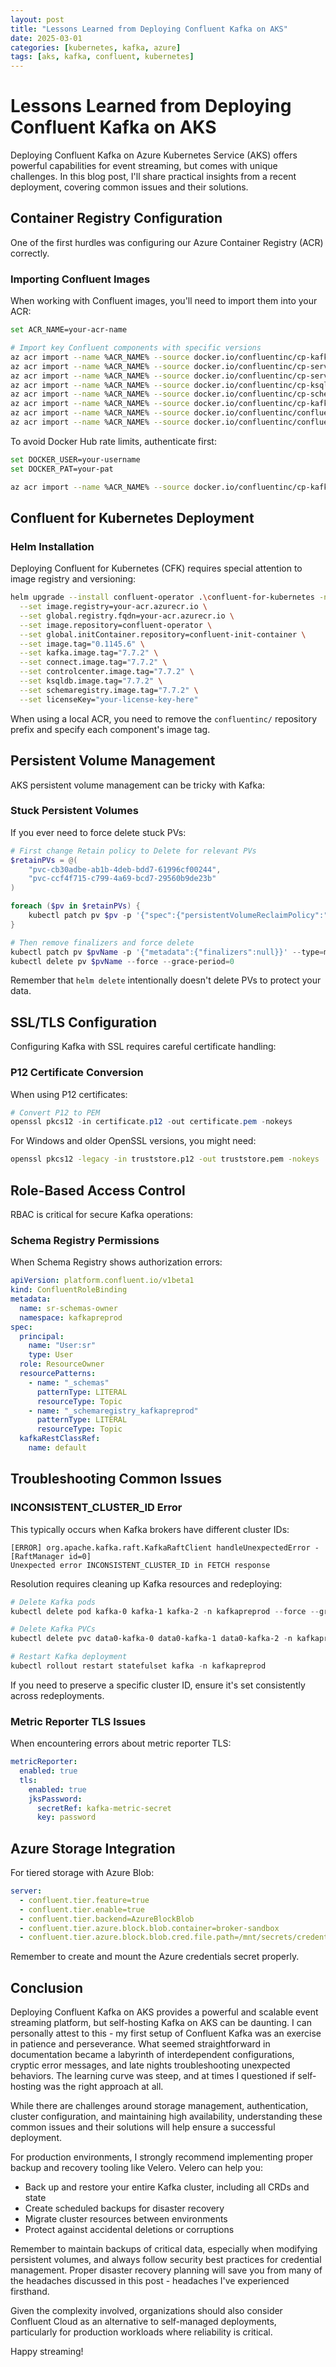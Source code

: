 ```yaml
---
layout: post
title: "Lessons Learned from Deploying Confluent Kafka on AKS"
date: 2025-03-01
categories: [kubernetes, kafka, azure]
tags: [aks, kafka, confluent, kubernetes]
---
```


# Lessons Learned from Deploying Confluent Kafka on AKS

Deploying Confluent Kafka on Azure Kubernetes Service (AKS) offers powerful capabilities for event streaming, but comes with unique challenges. In this blog post, I'll share practical insights from a recent deployment, covering common issues and their solutions.

## Container Registry Configuration

One of the first hurdles was configuring our Azure Container Registry (ACR) correctly.

### Importing Confluent Images

When working with Confluent images, you'll need to import them into your ACR:

```bash
set ACR_NAME=your-acr-name

# Import key Confluent components with specific versions
az acr import --name %ACR_NAME% --source docker.io/confluentinc/cp-kafka --image cp-kafka:7.7.2
az acr import --name %ACR_NAME% --source docker.io/confluentinc/cp-server --image cp-server:7.7.2
az acr import --name %ACR_NAME% --source docker.io/confluentinc/cp-server-connect --image cp-server-connect:7.7.2
az acr import --name %ACR_NAME% --source docker.io/confluentinc/cp-ksqldb-server --image cp-ksqldb-server:7.7.2
az acr import --name %ACR_NAME% --source docker.io/confluentinc/cp-schema-registry --image cp-schema-registry:7.7.2
az acr import --name %ACR_NAME% --source docker.io/confluentinc/cp-kafka-rest --image cp-kafka-rest:7.7.2
az acr import --name %ACR_NAME% --source docker.io/confluentinc/confluent-operator --image confluent-operator:0.1145.6
az acr import --name %ACR_NAME% --source docker.io/confluentinc/confluent-init-container --image confluent-init-container:2.9.4
```

To avoid Docker Hub rate limits, authenticate first:

```bash
set DOCKER_USER=your-username
set DOCKER_PAT=your-pat

az acr import --name %ACR_NAME% --source docker.io/confluentinc/cp-kafka --image cp-kafka:7.7.2 --username %DOCKER_USER% --password %DOCKER_PAT%
```

## Confluent for Kubernetes Deployment

### Helm Installation

Deploying Confluent for Kubernetes (CFK) requires special attention to image registry and versioning:

```bash
helm upgrade --install confluent-operator .\confluent-for-kubernetes -n kafkapreprod \
  --set image.registry=your-acr.azurecr.io \
  --set global.registry.fqdn=your-acr.azurecr.io \
  --set image.repository=confluent-operator \
  --set global.initContainer.repository=confluent-init-container \
  --set image.tag="0.1145.6" \
  --set kafka.image.tag="7.7.2" \
  --set connect.image.tag="7.7.2" \
  --set controlcenter.image.tag="7.7.2" \
  --set ksqldb.image.tag="7.7.2" \
  --set schemaregistry.image.tag="7.7.2" \
  --set licenseKey="your-license-key-here"
```

When using a local ACR, you need to remove the `confluentinc/` repository prefix and specify each component's image tag.

## Persistent Volume Management

AKS persistent volume management can be tricky with Kafka:

### Stuck Persistent Volumes

If you ever need to force delete stuck PVs:

```powershell
# First change Retain policy to Delete for relevant PVs
$retainPVs = @(
    "pvc-cb30adbe-ab1b-4deb-bdd7-61996cf00244",
    "pvc-ccf4f715-c799-4a69-bcd7-29560b9de23b"
)

foreach ($pv in $retainPVs) {
    kubectl patch pv $pv -p '{"spec":{"persistentVolumeReclaimPolicy":"Delete"}}'
}

# Then remove finalizers and force delete
kubectl patch pv $pvName -p '{"metadata":{"finalizers":null}}' --type=merge
kubectl delete pv $pvName --force --grace-period=0
```

Remember that `helm delete` intentionally doesn't delete PVs to protect your data.

## SSL/TLS Configuration

Configuring Kafka with SSL requires careful certificate handling:

### P12 Certificate Conversion

When using P12 certificates:

```powershell
# Convert P12 to PEM
openssl pkcs12 -in certificate.p12 -out certificate.pem -nokeys
```

For Windows and older OpenSSL versions, you might need:

```bash
openssl pkcs12 -legacy -in truststore.p12 -out truststore.pem -nokeys
```

## Role-Based Access Control

RBAC is critical for secure Kafka operations:

### Schema Registry Permissions

When Schema Registry shows authorization errors:

```yaml
apiVersion: platform.confluent.io/v1beta1
kind: ConfluentRoleBinding
metadata:
  name: sr-schemas-owner
  namespace: kafkapreprod
spec:
  principal:
    name: "User:sr"
    type: User
  role: ResourceOwner
  resourcePatterns:
    - name: "_schemas" 
      patternType: LITERAL
      resourceType: Topic
    - name: "_schemaregistry_kafkapreprod"
      patternType: LITERAL
      resourceType: Topic
  kafkaRestClassRef:
    name: default
```

## Troubleshooting Common Issues

### INCONSISTENT_CLUSTER_ID Error

This typically occurs when Kafka brokers have different cluster IDs:

```
[ERROR] org.apache.kafka.raft.KafkaRaftClient handleUnexpectedError - [RaftManager id=0] 
Unexpected error INCONSISTENT_CLUSTER_ID in FETCH response
```

Resolution requires cleaning up Kafka resources and redeploying:

```powershell
# Delete Kafka pods
kubectl delete pod kafka-0 kafka-1 kafka-2 -n kafkapreprod --force --grace-period=0

# Delete Kafka PVCs
kubectl delete pvc data0-kafka-0 data0-kafka-1 data0-kafka-2 -n kafkapreprod --force

# Restart Kafka deployment
kubectl rollout restart statefulset kafka -n kafkapreprod
```

If you need to preserve a specific cluster ID, ensure it's set consistently across redeployments.

### Metric Reporter TLS Issues

When encountering errors about metric reporter TLS:

```yaml
metricReporter:
  enabled: true
  tls:
    enabled: true
    jksPassword:
      secretRef: kafka-metric-secret
      key: password
```

## Azure Storage Integration

For tiered storage with Azure Blob:

```yaml
server:
  - confluent.tier.feature=true
  - confluent.tier.enable=true
  - confluent.tier.backend=AzureBlockBlob
  - confluent.tier.azure.block.blob.container=broker-sandbox
  - confluent.tier.azure.block.blob.cred.file.path=/mnt/secrets/credential/blob-cred.json
```

Remember to create and mount the Azure credentials secret properly.

## Conclusion

Deploying Confluent Kafka on AKS provides a powerful and scalable event streaming platform, but self-hosting Kafka on AKS can be daunting. I can personally attest to this - my first setup of Confluent Kafka was an exercise in patience and perseverance. What seemed straightforward in documentation became a labyrinth of interdependent configurations, cryptic error messages, and late nights troubleshooting unexpected behaviors. The learning curve was steep, and at times I questioned if self-hosting was the right approach at all.

While there are challenges around storage management, authentication, cluster configuration, and maintaining high availability, understanding these common issues and their solutions will help ensure a successful deployment.

For production environments, I strongly recommend implementing proper backup and recovery tooling like Velero. Velero can help you:
- Back up and restore your entire Kafka cluster, including all CRDs and state
- Create scheduled backups for disaster recovery
- Migrate cluster resources between environments
- Protect against accidental deletions or corruptions

Remember to maintain backups of critical data, especially when modifying persistent volumes, and always follow security best practices for credential management. Proper disaster recovery planning will save you from many of the headaches discussed in this post - headaches I've experienced firsthand.

Given the complexity involved, organizations should also consider Confluent Cloud as an alternative to self-managed deployments, particularly for production workloads where reliability is critical.

Happy streaming!
